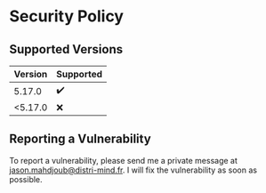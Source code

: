 # Security Policy

## Supported Versions

| Version | Supported          |
| ------- | ------------------ |
| 5.17.0  | :heavy_check_mark: |
| <5.17.0 | :x:                |

## Reporting a Vulnerability

To report a vulnerability, please send me a private message at jason.mahdjoub@distri-mind.fr. I will fix the vulnerability as soon as possible.
